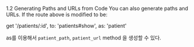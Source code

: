 

1.2 Generating Paths and URLs from Code
You can also generate paths and URLs. If the route above is modified to be:

get '/patients/:id', to: 'patients#show', as: 'patient'


as를 이용해서 `patient_path`, `patient_url` method 을 생성할 수 있다.